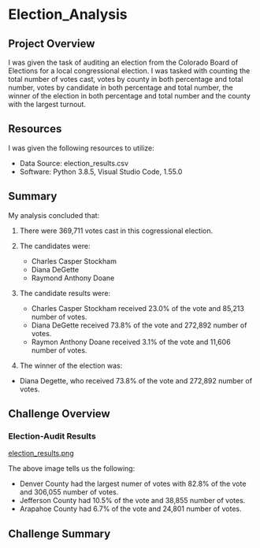 # Election_Analysis

## Project Overview
I was given the task of auditing an election from the Colorado Board of Elections for a local congressional election. I was tasked with counting the total number of votes cast, votes by county in both percentage and total number, votes by candidate in both percentage and total number, the winner of the election in both percentage and total number and the county with the largest turnout.  

## Resources
I was given the following resources to utilize:
- Data Source: election_results.csv
- Software: Python 3.8.5, Visual Studio Code, 1.55.0

## Summary
My analysis concluded that:
1. There were 369,711 votes cast in this cogressional election.

2. The candidates were:
   * Charles Casper Stockham
   * Diana DeGette
   * Raymond Anthony Doane

3. The candidate results were:
   * Charles Casper Stockham received 23.0% of the vote and 85,213 number of votes.
   * Diana DeGette received 73.8% of the vote and 272,892 number of votes.
   * Raymon Anthony Doane received 3.1% of the vote and 11,606 number of votes.

4. The winner of the election was:
  - Diana Degette, who received 73.8% of the vote and 272,892 number of votes.

## Challenge Overview

### Election-Audit Results

[election_results.png](analysis/election_results.png)

The above image tells us the following:
 - Denver County had the largest numer of votes with 82.8% of the vote and 306,055 number of votes.
 - Jefferson County had 10.5% of the vote and 38,855 number of votes.
 - Arapahoe County had 6.7% of the vote and 24,801 number of votes. 

## Challenge Summary
